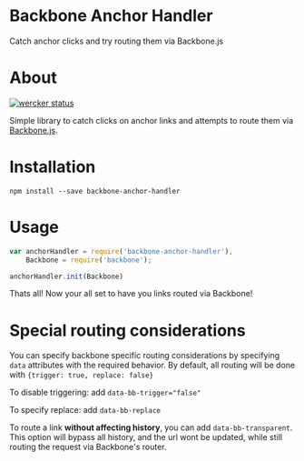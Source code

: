 # Backbone Anchor Handler
Catch anchor clicks and try routing them via Backbone.js

# About
[![wercker status](https://app.wercker.com/status/38960b0e893d351226f3fe365f31caa5/s/master "wercker status")](https://app.wercker.com/project/bykey/38960b0e893d351226f3fe365f31caa5)

Simple library to catch clicks on anchor links and attempts to route them via [Backbone.js](http://backbonejs.org/).

# Installation
```
npm install --save backbone-anchor-handler
```

# Usage
```js
var anchorHandler = require('backbone-anchor-handler'),
    Backbone = require('backbone');

anchorHandler.init(Backbone)
```

Thats all! Now your all set to have you links routed via Backbone!

# Special routing considerations
You can specify backbone specific routing considerations by specifying `data` attributes with the required behavior.
By default, all routing will be done with `{trigger: true, replace: false}`

To disable triggering: add `data-bb-trigger="false"`

To specify replace: add `data-bb-replace`

To route a link **without affecting history**, you can add `data-bb-transparent`.
This option will bypass all history, and the url wont be updated, while still routing the request via Backbone's router.

